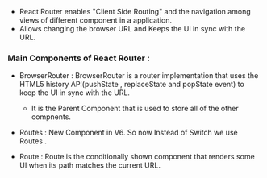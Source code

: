 - React Router enables "Client Side Routing" and the navigation among views of different component in a application.
- Allows changing the browser URL and Keeps the UI in sync with the URL.

### Main Components of React Router :

- BrowserRouter : BrowserRouter is a router implementation that uses the HTML5 history API(pushState , replaceState and popState event) to keep the UI in sync with the URL. 
    - It is the Parent Component that is used to store all of the other compnents.

- Routes : New Component in V6. So now Instead of Switch we use Routes .
- Route : Route is the conditionally shown component that renders some UI when its path matches the current URL.
